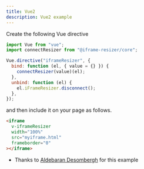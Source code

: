 ```yaml
---
title: Vue2
description: Vue2 example
---
```


Create the following Vue directive

```js
import Vue from "vue";
import connectResizer from "@iframe-resizer/core";

Vue.directive("iframeResizer", {
  bind: function (el, { value = {} }) {
    connectResizer(value)(el);
  },
  unbind: function (el) {
    el.iFrameResizer.disconnect();
  },
});
```

and then include it on your page as follows.

```html
<iframe
  v-iframeResizer
  width="100%"
  src="myiframe.html"
  frameborder="0"
></iframe>
```

- Thanks to [Aldebaran Desombergh](https://github.com/davidjbradshaw/iframe-resizer/issues/513#issuecomment-538333854) for this example

